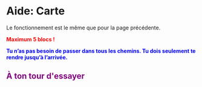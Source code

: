 # Aide: Carte

Le fonctionnement est le même que pour la page précédente.

**<span style="color:red;">Maximum 5 blocs !</span>**

**<span style="color:blue;">Tu n’as pas besoin de passer dans tous les chemins. Tu dois seulement te rendre jusqu’à l’arrivée.</span>**


## <span style="color: #800080">À ton tour d'essayer</span>